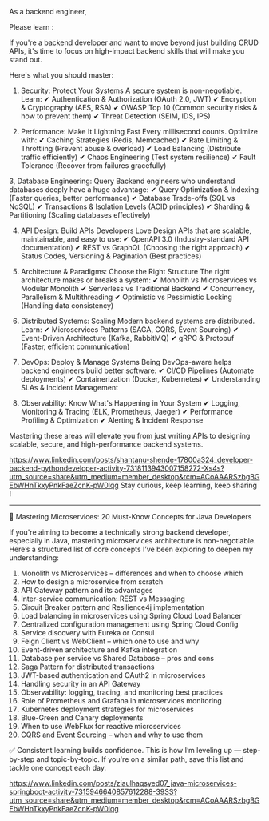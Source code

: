 As a backend engineer,

Please learn : 

If you're a backend developer and want to move beyond just building CRUD APIs, it's time to focus on high-impact backend skills that will make you stand out. 

Here's what you should master:

1. Security: Protect Your Systems
A secure system is non-negotiable. Learn:
 ✔ Authentication & Authorization (OAuth 2.0, JWT)
 ✔ Encryption & Cryptography (AES, RSA)
 ✔ OWASP Top 10 (Common security risks & how to prevent them)
 ✔ Threat Detection (SEIM, IDS, IPS)

2. Performance: Make It Lightning Fast 
Every millisecond counts. Optimize with:
 ✔ Caching Strategies (Redis, Memcached)
 ✔ Rate Limiting & Throttling (Prevent abuse & overload)
 ✔ Load Balancing (Distribute traffic efficiently)
 ✔ Chaos Engineering (Test system resilience)
 ✔ Fault Tolerance (Recover from failures gracefully)

3, Database Engineering: Query 
Backend engineers who understand databases deeply have a huge advantage:
 ✔ Query Optimization & Indexing (Faster queries, better performance)
 ✔ Database Trade-offs (SQL vs NoSQL)
 ✔ Transactions & Isolation Levels (ACID principles)
 ✔ Sharding & Partitioning (Scaling databases effectively)

4. API Design: Build APIs Developers Love 
Design APIs that are scalable, maintainable, and easy to use:
 ✔ OpenAPI 3.0 (Industry-standard API documentation)
 ✔ REST vs GraphQL (Choosing the right approach)
 ✔ Status Codes, Versioning & Pagination (Best practices)

5. Architecture & Paradigms: Choose the Right Structure 
The right architecture makes or breaks a system:
 ✔ Monolith vs Microservices vs Modular Monolith
 ✔ Serverless vs Traditional Backend
 ✔ Concurrency, Parallelism & Multithreading
 ✔ Optimistic vs Pessimistic Locking (Handling data consistency)

6. Distributed Systems: Scaling
Modern backend systems are distributed. Learn:
 ✔ Microservices Patterns (SAGA, CQRS, Event Sourcing)
 ✔ Event-Driven Architecture (Kafka, RabbitMQ)
 ✔ gRPC & Protobuf (Faster, efficient communication)

7. DevOps: Deploy & Manage Systems
Being DevOps-aware helps backend engineers build better software:
 ✔ CI/CD Pipelines (Automate deployments)
 ✔ Containerization (Docker, Kubernetes)
 ✔ Understanding SLAs & Incident Management

8. Observability: Know What's Happening in Your System 
✔ Logging, Monitoring & Tracing (ELK, Prometheus, Jaeger)
 ✔ Performance Profiling & Optimization
 ✔ Alerting & Incident Response

Mastering these areas will elevate you from just writing APIs to designing scalable, secure, and high-performance backend systems.

https://www.linkedin.com/posts/shantanu-shende-17800a324_developer-backend-pythondeveloper-activity-7318113943007158272-Xs4s?utm_source=share&utm_medium=member_desktop&rcm=ACoAAARSzbgBGEbWHnTkxyPnkFaeZcnK-pW0lqg
Stay curious, keep learning, keep sharing !

************

🚀 Mastering Microservices: 20 Must-Know Concepts for Java Developers

If you're aiming to become a technically strong backend developer, especially in Java, mastering microservices architecture is non-negotiable. Here’s a structured list of core concepts I’ve been exploring to deepen my understanding:

1. Monolith vs Microservices – differences and when to choose which 
2. How to design a microservice from scratch 
3. API Gateway pattern and its advantages 
4. Inter-service communication: REST vs Messaging 
5. Circuit Breaker pattern and Resilience4j implementation 
6. Load balancing in microservices using Spring Cloud Load Balancer 
7. Centralized configuration management using Spring Cloud Config 
8. Service discovery with Eureka or Consul 
9. Feign Client vs WebClient – which one to use and why 
10. Event-driven architecture and Kafka integration 
11. Database per service vs Shared Database – pros and cons 
12. Saga Pattern for distributed transactions 
13. JWT-based authentication and OAuth2 in microservices 
14. Handling security in an API Gateway 
15. Observability: logging, tracing, and monitoring best practices 
16. Role of Prometheus and Grafana in microservices monitoring 
17. Kubernetes deployment strategies for microservices 
18. Blue-Green and Canary deployments 
19. When to use WebFlux for reactive microservices 
20. CQRS and Event Sourcing – when and why to use them 

✅ Consistent learning builds confidence.
This is how I’m leveling up — step-by-step and topic-by-topic. If you're on a similar path, save this list and tackle one concept each day.

https://www.linkedin.com/posts/ziaulhaqsyed07_java-microservices-springboot-activity-7315946640857612288-39SS?utm_source=share&utm_medium=member_desktop&rcm=ACoAAARSzbgBGEbWHnTkxyPnkFaeZcnK-pW0lqg
